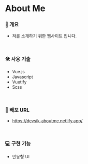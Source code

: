 # About Me
### 📑 개요
- 저를 소개하기 위한 웹사이트 입니다.
<br>

### 🛠️ 사용 기술
- Vue.js
- Javascript
- Vuetify
- Scss
<br>

### 🔗 배포 URL
- https://devsik-aboutme.netlify.app/
<br>

### 💻 구현 기능
- 반응형 UI
